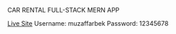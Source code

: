 CAR RENTAL FULL-STACK MERN APP

[Live Site](https://mfrcars-mernapp.herokuapp.com/login)
Username: muzaffarbek
Password: 12345678
